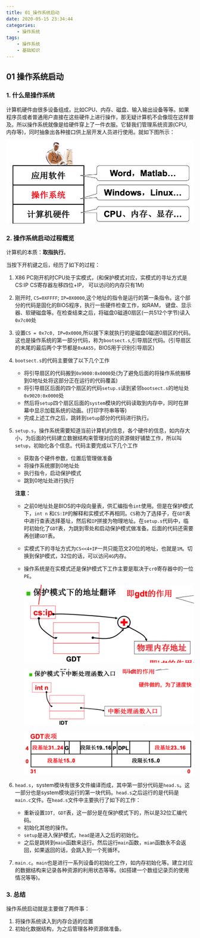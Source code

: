 ```yaml
---
title: 01_操作系统启动
date: 2020-05-15 23:34:44
categories:
	- 操作系统
tags:
	- 操作系统
	- 基础知识
---
```


## 01 操作系统启动

### 1. 什么是操作系统

计算机硬件由很多设备组成，比如CPU、内存、磁盘、输入输出设备等等。如果程序员或者普通用户直接在这些硬件上进行操作，那无疑计算机不会像现在这样普及。所以操作系统就像是给硬件穿上了一件衣服。它替我们管理系统资源(CPU, 内存等)，同时抽象出各种接口供上层开发人员进行使用。就如下图所示：

![image-20200512221521932](01-操作系统启动/01.png)



### 2. 操作系统启动过程概览

计算机的本质：**取指执行**。

当按下开机键之后，经历了如下的过程：

1. X86 PC刚开机时CPU处于实模式，(和保护模式对应，实模式的寻址方式是CS:IP CS寄存器左移四位+IP， 可以访问的内存只有1M)

2. 刚开时, `CS=0XFFFF`; `IP=0X0000`,这个地址的指令是运行的第一条指令。这个部分的代码是固化的BIOS程序，执行一些硬件检查工作，如RAM， 键盘、显示器、软硬磁盘等。在检查结束之后，将磁盘0磁道0扇区(一共512个字节)读入`0x7c00`处

3. 设置`CS = 0x7c0, IP=0x0000`,所以接下来就执行的是磁盘0磁道0扇区的代码。这也是操作系统的第一部分代码，称为`bootsect.s`,引导扇区代码。(引导扇区的末尾的最后两个字节都是`0xAA55`，BIOS用于识别引导扇区)

4. `bootsect.s`的代码主要做了以下几个工作

   - 将引导扇区的代码搬到`0x9000:0x0000`处(为了避免后面的将操作系统搬移到0地址处将这部分正在运行的代码覆盖)
   - 将引导扇区后面的四个扇区的代码`setup.s`读到紧邻`bootsect.s`的地址处`0x9020:0x0000`处
   - 然后将`setup`四个扇区后面的`system`模块的代码读取到内存中，同时在屏幕中显示加载系统的动画。(打印字符串等等)
   - 完成上述工作之后，跳转到`setup`部分的代码进行执行。

5. `setup.s`，操作系统需要知道当前计算机的信息，各个硬件的信息，如内存大小，为后面的代码建立数据结构来管理对应的资源做好铺垫工作，所以叫`setup`，初始化各个信息。代码主要完成以下几个工作

   - 获取各个硬件参数，位置后管理做准备
   - 将操作系统挪到0地址处
   - 执行指令，启动保护模式
   - 跳到0地址处进行执行

   **注意：**

   - 之前0地址处是BIOS的中段向量表，供汇编指令`int`使用。但是在保护模式下，`int n` 和`CS:IP`的解释和实模式不再相同。`CS`称为了选择子，在`GDT`表中进行查表选择基址，然后和`IP`拼接为物理地址。在`setup.s`代码中，临时初始化了`GDT`表，为跳到零处和启动保护模式做准备。后面的代码还需要再创建`GDT`表。

   - 实模式下的寻址方式为`CS<<4+IP`一共只能范文20位的地址，也就是`1M`。切换到保护模式，32位的话，可以访问`4G`内存。

   - 操作系统是在实模式还是保护模式下工作主要是取决于`cr0`寄存器中的一位`PE`。

     ![](01-操作系统启动/02.png)

     ![image-20200512225501417](01-操作系统启动/03.png)

     ![image-20200512225943869](01-操作系统启动/04.png)

6. `head.s`，system模块有很多文件编译而成，其中第一部分代码是`head.s`。这一部分也是system模块运行的第一块代码。`head.s`之后运行的是代码是`main.c`文件。在`head.s`文件中主要执行了如下的工作：

   - 重新设置`IDT, GDT`表，这一部分是在保护模式下的，所以是32位汇编代码。
   - 初始化其他的操作。
   - `setup`是进入保护模式，`head`是进入之后的初始化。
   - 之后是跳转到`main`函数来运行。然后运行`main`函数，`mian`函数永不会返回，如果返回的话，会跳入到一个死循环。

7. `main.c`。`main`也是进行一系列设备的初始化工作，如内存初始化等。建立对应的数据结构来记录各种资源的利用状态等等。(如搭建一个数组记录页的使用情况等等)。

### 3. 总结

操作系统启动就是主要做了两件事：

1. 将操作系统读入到内存合适的位置
2. 初始化数据结构，为之后管理各种资源做准备。